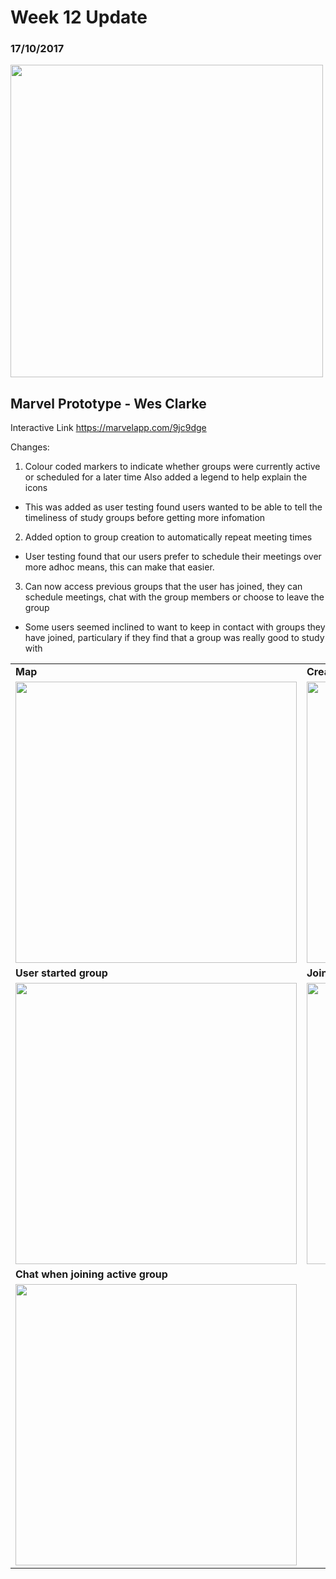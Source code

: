 # Week 12 Update
### 17/10/2017

<img src="https://imgur.com/9V1ktNY.png" width="500">



## Marvel Prototype - Wes Clarke

Interactive Link https://marvelapp.com/9jc9dge

Changes: 
1. Colour coded markers to indicate whether groups were currently active or scheduled for a later time
	Also added a legend to help explain the icons
- This was added as user testing found users wanted to be able to tell the timeliness of study groups before getting more infomation
2. Added option to group creation to automatically repeat meeting times
- User testing found that our users prefer to schedule their meetings over more adhoc means, this can make that easier.
3. Can now access previous groups that the user has joined, they can schedule meetings, chat with the group members or choose to leave the group
- Some users seemed inclined to want to keep in contact with groups they have joined, particulary if they find that a group was really good to study with

| | | |
|---|---|---|
| **Map** | **Creating Group** | **Repeat** |
|<img src="https://i.imgur.com/M4GURKg.png" height="450">|<img src="https://i.imgur.com/a3V4ap0.png" height="450">|<img src="https://i.imgur.com/1QI23nK.png" height="450">|
| **User started group** | **Joined Groups** | **Account** |
|<img src="https://i.imgur.com/Jzhh5iq.png" height="450">|<img src="https://i.imgur.com/OulGqf1.png" height="450">|<img src="https://i.imgur.com/gSJAYSg.png" height="450">|
| **Chat when joining active group** |  | |
|<img src="https://i.imgur.com/gLrWMI3.png" height="450">| | |
